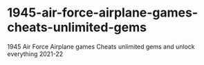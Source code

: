 # 1945-air-force-airplane-games-cheats-unlimited-gems
1945 Air Force Airplane games Cheats unlimited gems and unlock everything 2021-22
